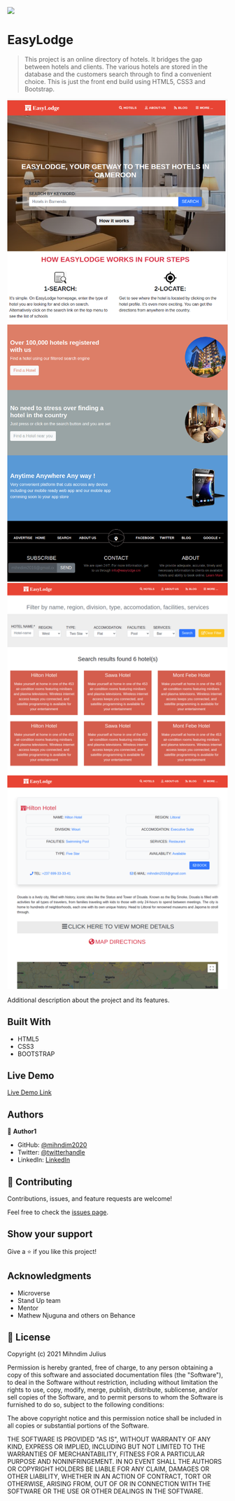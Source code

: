 ![](https://img.shields.io/badge/Microverse-blueviolet)

# EasyLodge

> This project is an online directory of hotels. It bridges the gap between hotels and clients. The various hotels are stored in the database and the customers search through to find a convenient choice. This is just the front end build using HTML5, CSS3 and Bootstrap. 
 
![screenshot](images/Screenshot1.png)
![screenshot](images/Screenshot2.png)
![screenshot](images/Screenshot3.png)
![screenshot](images/Screenshot4.png)

Additional description about the project and its features.

## Built With

- HTML5
- CSS3
- BOOTSTRAP

## Live Demo

[Live Demo Link](https://mihndim2020.github.io/Easy-Lodge/)


## Authors

👤 **Author1**

- GitHub: [@mihndim2020](https://github.com/mihndim2020)
- Twitter: [@twitterhandle](https://twitter.com/twitterhandle)
- LinkedIn: [LinkedIn](https://linkedin.com/linkedinhandle)

## 🤝 Contributing

Contributions, issues, and feature requests are welcome!

Feel free to check the [issues page](issues/).

## Show your support

Give a ⭐️ if you like this project!

## Acknowledgments

- Microverse
- Stand Up team
- Mentor
- Mathew Njuguna and others on Behance

## 📝 License

Copyright (c) 2021 Mihndim Julius

Permission is hereby granted, free of charge, to any person obtaining a copy
of this software and associated documentation files (the "Software"), to deal
in the Software without restriction, including without limitation the rights
to use, copy, modify, merge, publish, distribute, sublicense, and/or sell
copies of the Software, and to permit persons to whom the Software is
furnished to do so, subject to the following conditions:

The above copyright notice and this permission notice shall be included in all
copies or substantial portions of the Software.

THE SOFTWARE IS PROVIDED "AS IS", WITHOUT WARRANTY OF ANY KIND, EXPRESS OR
IMPLIED, INCLUDING BUT NOT LIMITED TO THE WARRANTIES OF MERCHANTABILITY,
FITNESS FOR A PARTICULAR PURPOSE AND NONINFRINGEMENT. IN NO EVENT SHALL THE
AUTHORS OR COPYRIGHT HOLDERS BE LIABLE FOR ANY CLAIM, DAMAGES OR OTHER
LIABILITY, WHETHER IN AN ACTION OF CONTRACT, TORT OR OTHERWISE, ARISING FROM,
OUT OF OR IN CONNECTION WITH THE SOFTWARE OR THE USE OR OTHER DEALINGS IN THE
SOFTWARE.

